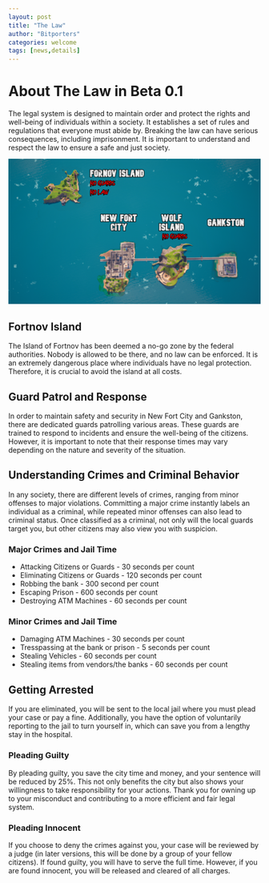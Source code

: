 ```yaml
---
layout: post
title: "The Law"
author: "Bitporters"
categories: welcome
tags: [news,details]
---
```


# About The Law in Beta 0.1

The legal system is designed to maintain order and protect the rights and well-being of individuals within a society. It establishes a set of rules and regulations that everyone must abide by. Breaking the law can have serious consequences, including imprisonment. It is important to understand and respect the law to ensure a safe and just society.

<img src="img/posts/fortnov-thelaw.png" class="img-responsive img-centered" alt="Islands and Legal Status">

## Fortnov Island

The Island of Fortnov has been deemed a no-go zone by the federal authorities. Nobody is allowed to be there, and no law can be enforced. It is an extremely dangerous place where individuals have no legal protection. Therefore, it is crucial to avoid the island at all costs.

## Guard Patrol and Response

In order to maintain safety and security in New Fort City and Gankston, there are dedicated guards patrolling various areas. These guards are trained to respond to incidents and ensure the well-being of the citizens. However, it is important to note that their response times may vary depending on the nature and severity of the situation.

## Understanding Crimes and Criminal Behavior

In any society, there are different levels of crimes, ranging from minor offenses to major violations. Committing a major crime instantly labels an individual as a criminal, while repeated minor offenses can also lead to criminal status. Once classified as a criminal, not only will the local guards target you, but other citizens may also view you with suspicion.

### Major Crimes and Jail Time

* Attacking Citizens or Guards - 30 seconds per count
* Eliminating Citizens or Guards - 120 seconds per count
* Robbing the bank - 300 second per count
* Escaping Prison - 600 seconds per count
* Destroying ATM Machines - 60 seconds per count

### Minor Crimes and Jail Time

* Damaging ATM Machines - 30 seconds per count
* Tresspassing at the bank or prison - 5 seconds per count
* Stealing Vehicles - 60 seconds per count
* Stealing items from vendors/the banks - 60 seconds per count

## Getting Arrested

If you are eliminated, you will be sent to the local jail where you must plead your case or pay a fine. Additionally, you have the option of voluntarily reporting to the jail to turn yourself in, which can save you from a lengthy stay in the hospital.

### Pleading Guilty

By pleading guilty, you save the city time and money, and your sentence will be reduced by 25%. This not only benefits the city but also shows your willingness to take responsibility for your actions. Thank you for owning up to your misconduct and contributing to a more efficient and fair legal system.

### Pleading Innocent

If you choose to deny the crimes against you, your case will be reviewed by a judge (in later versions, this will be done by a group of your fellow citizens). If found guilty, you will have to serve the full time. However, if you are found innocent, you will be released and cleared of all charges.
